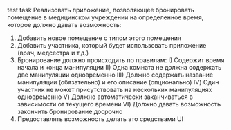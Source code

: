 test task
Реализовать приложение, позволяющее бронировать помещение в медицинском учреждении на определенное время, которое должно давать возможность:
1. Добавить новое помещение с типом этого помещения
2. Добавить участника, который будет использовать приложение (врач, медсестра и т.д.)
3. Бронирование должно происходить по правилам:
I) Содержит время начала и конца манипуляции
II) Одна комната не должна содержать две манипуляции одновременно
III) Должно содержать название манипуляции (обязательно) и его описание (опционально)
IV) Один участник не может присутствовать на нескольких манипуляциях одновременно
V) Должно автоматически заканчиваться в зависимости от текущего времени
VI) Должно давать возможность закончить бронирование досрочно
4. Предоставлять возможность делать это средствами UI
